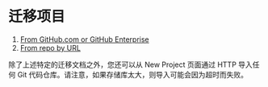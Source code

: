# 迁移项目[](#迁移项目 "Permalink")

1.  [From GitHub.com or GitHub Enterprise](/docs/user/project/import/github.md)
2.  [From repo by URL](/docs/user/project/import/by-url.md)

除了上述特定的迁移文档之外，您还可以从 New Project 页面通过 HTTP 导入任何 Git 代码仓库。请注意，如果存储库太大，则导入可能会因为超时而失败。